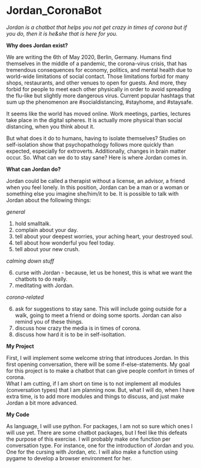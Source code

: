 # Jordan_CoronaBot

*Jordan is a chatbot that helps you not get crazy in times of corona but if you do, then it is he&she that is here for you.*

**Why does Jordan exist?**

We are writing the 6th of May 2020, Berlin, Germany. Humans find themselves in the middle of a pandemic, the corona-virus crisis, that has tremendous consequences for economy, politics, and mental health due to world-wide limitations of social contact. Those limitations forbid for many shops, restaurants, and other venues to open for guests. And more, they forbid for people to meet each other physically in order to avoid spreading the flu-like but slightly more dangerous virus. Current popular hashtags that sum up the phenomenon are #socialdistancing, #stayhome, and #staysafe. 

It seems like the world has moved online. Work meetings, parties, lectures take place in the digital spheres. It is actually more physical than social distancing, when you think about it. 

But what does it do to humans, having to isolate themselves? Studies on self-isolation show that psychopathology follows more quickly than expected, especially for extroverts. Additionally, changes in brain matter occur. So. What can we do to stay sane?
Here is where Jordan comes in. 

**What can Jordan do?**

Jordan could be called a therapist without a license, an advisor, a friend when you feel lonely. In this position, Jordan can be a man or a woman or something else you imagine she/him/it to be. It is possible to talk with Jordan about the following things:

*general*
1. hold smalltalk.
2. complain about your day.
3. tell about your deepest worries, your aching heart, your destroyed soul.
4. tell about how wonderful you feel today.
5. tell about your new crush.

*calming down stuff*

6. curse with Jordan - because, let us be honest, this is what we want the chatbots to do really. 
7. meditating with Jordan.

*corona-related*

6. ask for suggestions to stay sane. This will include going outside for a walk, going to meet a friend or doing some sports. 
Jordan can also remind you of these things.
7. discuss how crazy the media is in times of corona. 
8. discuss how hard it is to be in self-isoltation.


**My Project**

First, I will implement some welcome string that introduces Jordan. 
In this first opening conversation, there will be some if-else-statements. 
My goal for this project is to make a chatbot that can give people comfort in times of corona.  
What I am cutting, if I am short on time is to not implement all modules (conversation types) that I am planning now. 
But, what I will do, when I have extra time, is to add more modules and things to discuss, and just make Jordan a bit more advanced. 

**My Code**

As language, I will use python. For packages, I am not so sure which ones I will use yet. There are some chatbot packages, but I feel like this defeats the purpose of this exercise. 
I will probably make one function per conversation type. For instance, one for the introduction of Jordan and you. One for the cursing with Jordan, etc. I will also make a function using pygame to develop a browser environment for her. 
